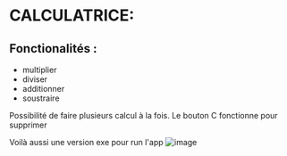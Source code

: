# CALCULATRICE:

## Fonctionalités : 
- multiplier
- diviser
- additionner
- soustraire

Possibilité de faire plusieurs calcul à la fois. Le bouton C fonctionne pour supprimer

Voilà aussi une version exe pour run l'app
![image](https://user-images.githubusercontent.com/71257149/102473910-4bec2900-4058-11eb-862a-51ed8bd69ff0.png)

